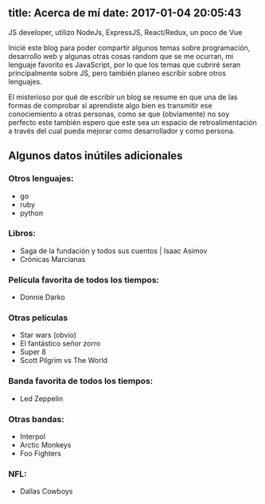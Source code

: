 title: Acerca de mí
date: 2017-01-04 20:05:43
---

JS developer, utilizo NodeJs, ExpressJS, React/Redux, un poco de Vue

Inicié este blog para poder compartir algunos temas sobre programación, desarrollo web y algunas otras cosas random que se me ocurran, mi lenguaje favorito es JavaScript, por lo que los temas que cubriré seran principalmente sobre JS, pero también planeo escribir sobre otros lenguajes.

El misterioso por qué de escribir un blog se resume en que una de las formas de comprobar si aprendiste algo bien es transmitir ese conociemiento a otras personas, como se que (obviamente) no soy perfecto este también espero que este sea un espacio de retroalimentación a través del cual pueda mejorar como desarrollador y como persona.


## Algunos datos inútiles adicionales

### Otros lenguajes:
* go
* ruby  
* python

### Libros:
* Saga de la fundación y todos sus cuentos | Isaac Asimov   
*    Crónicas Marcianas

### Película favorita de todos los tiempos:
* Donnie Darko

### Otras películas
* Star wars (obvio)
* El fantástico señor zorro
* Super 8
* Scott Pilgrim vs The World

### Banda favorita de todos los tiempos:
* Led Zeppelin

### Otras bandas:
* Interpol
* Arctic Monkeys
* Foo Fighters

### NFL:
* Dallas Cowboys
